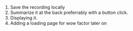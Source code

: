 1. Save the recording locally
2. Summarize it at the back preferrably with a button click.
3. Displaying it.
4. Adding a loading page for wow factor later on

